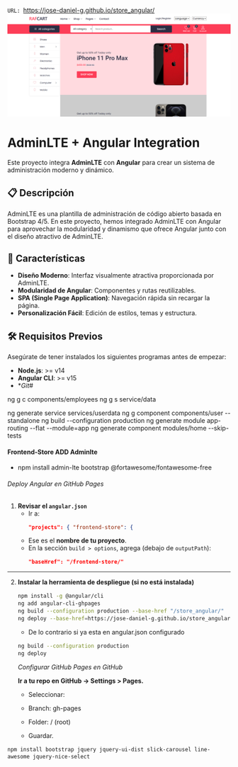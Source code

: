 `URL: `https://jose-daniel-g.github.io/store_angular/
![cellphone_store](images/cellphone_store.png)

# AdminLTE + Angular Integration

Este proyecto integra **AdminLTE** con **Angular** para crear un sistema de administración moderno y dinámico.

## 📋 Descripción

AdminLTE es una plantilla de administración de código abierto basada en Bootstrap 4/5. En este proyecto, hemos integrado AdminLTE con Angular para aprovechar la modularidad y dinamismo que ofrece Angular junto con el diseño atractivo de AdminLTE.

## 🚀 Características

- **Diseño Moderno**: Interfaz visualmente atractiva proporcionada por AdminLTE.
- **Modularidad de Angular**: Componentes y rutas reutilizables.
- **SPA (Single Page Application)**: Navegación rápida sin recargar la página.
- **Personalización Fácil**: Edición de estilos, temas y estructura.

## 🛠️ Requisitos Previos

Asegúrate de tener instalados los siguientes programas antes de empezar:

- **Node.js**: >= v14
- **Angular CLI**: >= v15
- **Git*#

 ng g c components/employees
 ng g s service/data 
 
ng generate service services/userdata
ng g component components/user --standalone
ng build --configuration production
ng generate module app-routing --flat --module=app
ng generate component modules/home --skip-tests 

#### Frontend-Store ADD Adminlte
- npm install admin-lte bootstrap @fortawesome/fontawesome-free

###### Deploy Angular en GitHub Pages

1. **Revisar el `angular.json`**  
   - Ir a:  
     ```json
     "projects": { "frontend-store": {
     ```
   - Ese es el **nombre de tu proyecto**.  
   - En la sección `build > options`, agrega (debajo de `outputPath`):  
     ```json
     "baseHref": "/frontend-store/"
     ```
---

2. **Instalar la herramienta de despliegue (si no está instalada)**  
   ```bash
   npm install -g @angular/cli
   ng add angular-cli-ghpages
   ng build --configuration production --base-href "/store_angular/"
   ng deploy --base-href=https://jose-daniel-g.github.io/store_angular/
   ```
   - De lo contrario si ya esta en angular.json configurado
   ```bash
   ng build --configuration production 
   ng deploy

   ```
   *Configurar GitHub Pages en GitHub*

   **Ir a tu repo en GitHub → Settings > Pages.**

   - Seleccionar:

   - Branch: gh-pages

   - Folder: / (root)

   - Guardar. 
  ```
npm install bootstrap jquery jquery-ui-dist slick-carousel line-awesome jquery-nice-select
```
